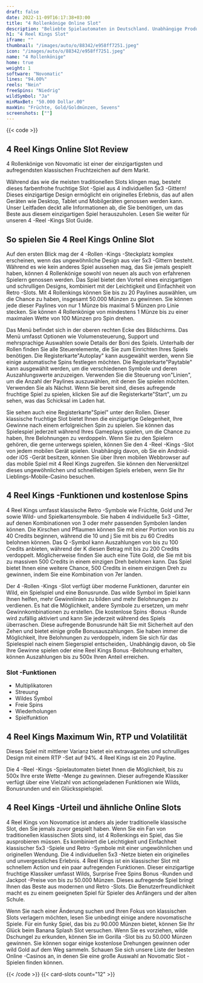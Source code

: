 ```yaml
---
draft: false
date: 2022-11-09T16:17:38+03:00
title: "4 Rollenkönige Online Slot"
description: "Beliebte Spielautomaten in Deutschland. Unabhängige Produktbewertungen und exklusive Anmeldeangebote. Jetzt spielen!"
h1: "4 Reel Kings Slot"
iframe: ""
thumbnail: "/images/auto/o/88342/e958ff7251.jpeg"
icon: "/images/auto/o/88342/e958ff7251.jpeg"
name: "4 Rollenkönige"
home: true
weight: 1
software: "Novomatic"
lines: "94.00%"
reels: "Nein"
freeSpins: "Niedrig"
wildSymbol: "Ja"
minMaxBet: "50.000 Dollar.00"
maxWin: "Früchte, Gold/Goldmünzen, Sevens"
screenshots: [""]
---
```


{{< code >}}<h2>4 Reel Kings Online Slot Review</h2><p>4 Rollenkönige von Novomatic ist einer der einzigartigsten und aufregendsten klassischen Fruchtzeichen auf dem Markt.</p><p>Während das wie die meisten traditionellen Slots klingen mag, besteht dieses farbenfrohe fruchtige Slot -Spiel aus 4 individuellen 5x3 -Gittern! Dieses einzigartige Design ermöglicht ein originelles Erlebnis, das auf allen Geräten wie Desktop, Tablet und Mobilgeräten genossen werden kann. Unser Leitfaden deckt alle Informationen ab, die Sie benötigen, um das Beste aus diesem einzigartigen Spiel herauszuholen. Lesen Sie weiter für unseren 4 -Reel -Kings Slot Guide.</p><h2>So spielen Sie 4 Reel Kings Online Slot</h2><p>Auf den ersten Blick mag der 4 -Rollen -Kings -Steckplatz komplex erscheinen, wenn das ungewöhnliche Design aus vier 5x3 -Gittern besteht. Während es wie kein anderes Spiel aussehen mag, das Sie jemals gespielt haben, können 4 Rollenkönige sowohl von neuen als auch von erfahrenen Spielern genossen werden. Das Spiel bietet den Vorteil eines einzigartigen und schrulligen Designs, kombiniert mit der Leichtigkeit und Einfachheit von Retro -Slots. Mit 4 Rollenkings können Sie bis zu 20 Paylines auswählen, um die Chance zu haben, insgesamt 50.000 Münzen zu gewinnen. Sie können jede dieser Paylines von nur 1 Münze bis maximal 5 Münzen pro Linie stecken. Sie können 4 Rollenkönige von mindestens 1 Münze bis zu einer maximalen Wette von 100 Münzen pro Spin drehen.</p><p>Das Menü befindet sich in der oberen rechten Ecke des Bildschirms. Das Menü umfasst Optionen wie Volumensteuerung, Support und mehrsprachige Auswahlen sowie Details der Boni des Spiels. Unterhalb der Rollen finden Sie alle Steuerelemente, die Sie zum Einrichten Ihres Spiels benötigen. Die Registerkarte"Autoplay" kann ausgewählt werden, wenn Sie einige automatische Spins festlegen möchten. Die Registerkarte"Paytable" kann ausgewählt werden, um die verschiedenen Symbole und deren Auszahlungswerte anzuzeigen. Verwenden Sie die Steuerung von"Linien", um die Anzahl der Paylines auszuwählen, mit denen Sie spielen möchten. Verwenden Sie als Nächst. Wenn Sie bereit sind, dieses aufregende fruchtige Spiel zu spielen, klicken Sie auf die Registerkarte"Start", um zu sehen, was das Schicksal im Laden hat.</p><p>Sie sehen auch eine Registerkarte"Spiel" unter den Rollen. Dieser klassische fruchtige Slot bietet Ihnen die einzigartige Gelegenheit, Ihre Gewinne nach einem erfolgreichen Spin zu spielen. Sie können das Spielespiel jederzeit während Ihres Gameplays spielen, um die Chance zu haben, Ihre Belohnungen zu verdoppeln. Wenn Sie zu den Spielern gehören, die gerne unterwegs spielen, können Sie den 4 -Reel -Kings -Slot von jedem mobilen Gerät spielen. Unabhängig davon, ob Sie ein Android- oder iOS -Gerät besitzen, können Sie über Ihren mobilen Webbrowser auf das mobile Spiel mit 4 Reel Kings zugreifen. Sie können den Nervenkitzel dieses ungewöhnlichen und schnelllebigen Spiels erleben, wenn Sie Ihr Lieblings-Mobile-Casino besuchen.</p><h2>4 Reel Kings -Funktionen und kostenlose Spins</h2><p>4 Reel Kings umfasst klassische Retro -Symbole wie Früchte, Gold und 7er sowie Wild- und Spielkartensymbole. Sie haben 4 individuelle 5x3 -Gitter, auf denen Kombinationen von 3 oder mehr passenden Symbolen landen können. Die Kirschen und Pflaumen können Sie mit einer Portion von bis zu 40 Credits beginnen, während die 10 und j Sie mit bis zu 60 Credits belohnen können. Das Q -Symbol kann Auszahlungen von bis zu 100 Credits anbieten, während der K diesen Betrag mit bis zu 200 Credits verdoppelt. Möglicherweise finden Sie auch eine Tüte Gold, die Sie mit bis zu massiven 500 Credits in einem einzigen Dreh belohnen kann. Das Spiel bietet Ihnen eine weitere Chance, 500 Credits in einem einzigen Dreh zu gewinnen, indem Sie eine Kombination von 7er landen.</p><p>Der 4 -Rollen -Kings -Slot verfügt über moderne Funktionen, darunter ein Wild, ein Spielspiel und eine Bonusrunde. Das wilde Symbol im Spiel kann Ihnen helfen, mehr Gewinnlinien zu bilden und mehr Belohnungen zu verdienen. Es hat die Möglichkeit, andere Symbole zu ersetzen, um mehr Gewinnkombinationen zu erstellen. Die kostenlose Spins -Bonus -Runde wird zufällig aktiviert und kann Sie jederzeit während des Spiels überraschen. Diese aufregende Bonusrunde hält Sie mit Sicherheit auf den Zehen und bietet einige große Bonusauszahlungen. Sie haben immer die Möglichkeit, Ihre Belohnungen zu verdoppeln, indem Sie sich für das Spielespiel nach einem Siegerspiel entscheiden,. Unabhängig davon, ob Sie Ihre Gewinne spielen oder eine Reel Kings Bonus -Belohnung erhalten, können Auszahlungen bis zu 500x Ihren Anteil erreichen.</p><h3>
Slot -Funktionen</h3><ul>
<li></span>
Multiplikatoren</li>
<li></span>
Streuung</li>
<li></span>
Wildes Symbol</li>
<li></span>
Freie Spins</li>
<li></span>
Wiederholungen</li>
<li></span>
Spielfunktion</li></ul><h2>4 Reel Kings Maximum Win, RTP und Volatilität</h2><p>Dieses Spiel mit mittlerer Varianz bietet ein extravagantes und schrulliges Design mit einem RTP -Set auf 94%. 4 Reel Kings ist ein 20 Payline.</p><p>Die 4 -Reel -Kings -Spielautomaten bietet Ihnen die Möglichkeit, bis zu 500x Ihre erste Wette -Menge zu gewinnen. Dieser aufregende Klassiker verfügt über eine Vielzahl von actiongeladenen Funktionen wie Wilds, Bonusrunden und ein Glücksspielspiel.</p><h2>4 Reel Kings -Urteil und ähnliche Online Slots</h2><p>4 Reel Kings von Novomatice ist anders als jeder traditionelle klassische Slot, den Sie jemals zuvor gespielt haben. Wenn Sie ein Fan von traditionellen klassischen Slots sind, ist 4 Rollenkings ein Spiel, das Sie ausprobieren müssen. Es kombiniert die Leichtigkeit und Einfachheit klassischer 5x3 -Spiele und Retro -Symbole mit einer ungewöhnlichen und originellen Wendung. Die 4 individuellen 5x3 -Netze bieten ein originelles und unvergessliches Erlebnis. 4 Reel Kings ist ein klassischer Slot mit schnellem Action und ein paar aufregenden Funktionen. Dieser einzigartige fruchtige Klassiker umfasst Wilds, Surprise Free Spins Bonus -Runden und Jackpot -Preise von bis zu 50.000 Münzen. Dieses aufregende Spiel bringt Ihnen das Beste aus modernen und Retro -Slots. Die Benutzerfreundlichkeit macht es zu einem geeigneten Spiel für Spieler des Anfängers und der alten Schule.</p><p>Wenn Sie nach einer Änderung suchen und Ihren Fokus von klassischen Slots verlagern möchten, lesen Sie unbedingt einige andere novomatische Spiele. Für ein funky Spiel, das bis zu 90.000 Münzen bietet, können Sie Ihr Glück beim Banana Splash Slot versuchen. Wenn Sie es vorziehen, wilde Dschungel zu erkunden, können Sie im Gorilla -Slot bis zu 50.000 Münzen gewinnen. Sie können sogar einige kostenlose Drehungen gewinnen oder wild Gold auf dem Weg sammeln. Schauen Sie sich unsere Liste der besten Online -Casinos an, in denen Sie eine große Auswahl an Novomatic Slot -Spielen finden können.</p>{{< /code >}}
 {{< card-slots count="12" >}}
